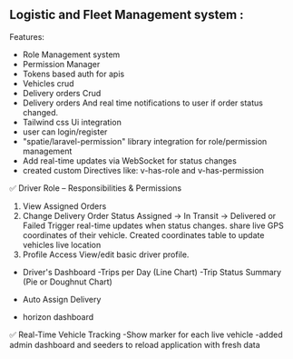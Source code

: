 ## Logistic and Fleet Management system :

Features:
-  Role Management system 
-  Permission Manager
-  Tokens based auth for apis
-  Vehicles crud
-  Delivery orders Crud
-  Delivery orders And real time notifications to user if order status changed.
-  Tailwind css Ui integration
-  user can login/register
-  "spatie/laravel-permission" library integration for role/permission management
-  Add real-time updates via WebSocket for status changes
-  created custom Directives like: v-has-role and v-has-permission

✅ Driver Role – Responsibilities & Permissions
1. View Assigned Orders
2. Change Delivery Order Status
Assigned → In Transit → Delivered or Failed
Trigger real-time updates when status changes.
share live GPS coordinates of their vehicle.
Created coordinates table to update vehicles live location
4. Profile Access
View/edit basic driver profile.

- Driver's Dashboard
-Trips per Day (Line Chart)
-Trip Status Summary (Pie or Doughnut Chart)

- Auto Assign Delivery
- horizon dashboard

✅ Real-Time Vehicle Tracking
-Show marker for each live vehicle 
-added admin dashboard and seeders to reload application with fresh data